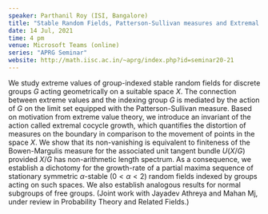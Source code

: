```yaml
---
speaker: Parthanil Roy (ISI, Bangalore)
title: "Stable Random Fields, Patterson-Sullivan measures and Extremal Cocycle Growth"
date: 14 Jul, 2021
time: 4 pm
venue: Microsoft Teams (online)
series: "APRG Seminar"
website: http://math.iisc.ac.in/~aprg/index.php?id=seminar20-21
---
```


We study extreme values of group-indexed stable random fields for discrete groups $G$
acting geometrically on a suitable space $X$. The connection between extreme values and
the indexing group $G$ is mediated by the action of $G$ on the limit set equipped with
the Patterson-Sullivan measure. Based on motivation from extreme value theory, we
introduce an invariant of the action called extremal cocycle growth, which quantifies
the distortion of measures on the boundary in comparison to the movement of points in
the space $X$. We show that its non-vanishing is equivalent to finiteness of the
Bowen-Margulis measure for the associated unit tangent bundle $U(X/G)$ provided $X/G$ 
has non-arithmetic length spectrum. As a consequence, we establish a dichotomy for the
growth-rate of a partial maxima sequence of stationary symmetric $\alpha$-stable
($0 < \alpha < 2$) random fields indexed by groups acting on such spaces. We also
establish analogous results for normal subgroups of free groups. (Joint work with
Jayadev Athreya and Mahan Mj, under review in Probability Theory and Related Fields.)
